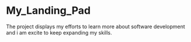 # My_Landing_Pad
The project displays my efforts to learn more about software development and i am excite to keep expanding my skills. 
